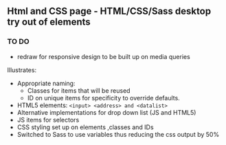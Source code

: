 ## Html and CSS page -  HTML/CSS/Sass desktop try out of elements

### TO DO
- redraw for responsive design to be built up on media queries
     
Illustrates:
 - Appropriate naming:
      - Classes for items that will be reused
      - ID on unique items for specificity to override defaults.
 - HTML5 elements: 	```<input> <address> and <datalist> ```
 - Alternative implementations for drop down list (JS and HTML5)
 - JS items for selectors
 - CSS styling set up on elements ,classes and IDs
 - Switched to Sass to use variables thus reducing the css output by 50%
